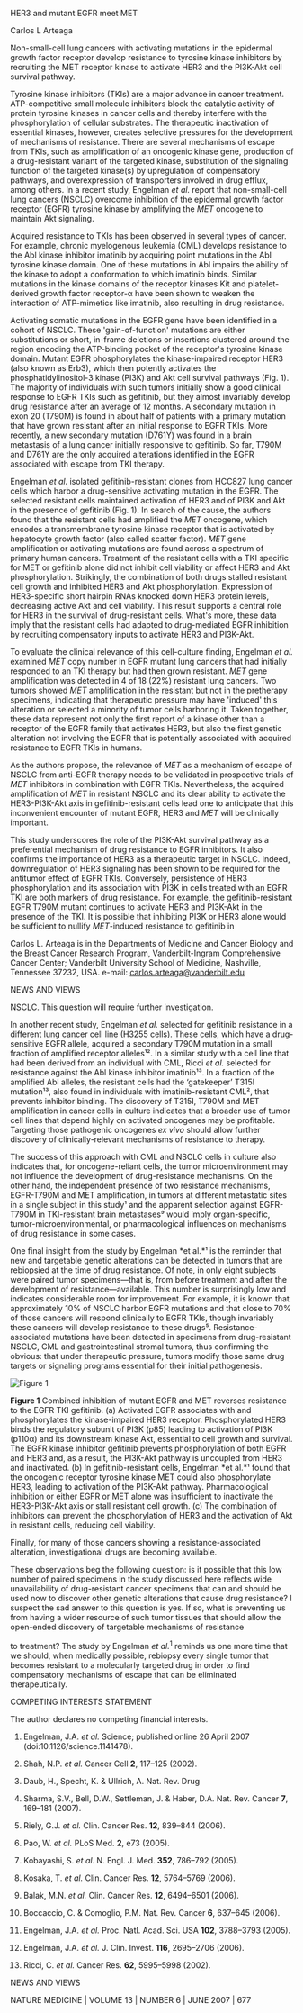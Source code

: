 
HER3 and mutant EGFR meet MET

Carlos L Arteaga

Non-small-cell lung cancers with activating mutations in the epidermal growth factor receptor develop resistance to tyrosine kinase inhibitors by recruiting the MET receptor kinase to activate HER3 and the PI3K-Akt cell survival pathway.

Tyrosine kinase inhibitors (TKIs) are a major advance in cancer treatment. ATP-competitive small molecule inhibitors block the catalytic activity of protein tyrosine kinases in cancer cells and thereby interfere with the phosphorylation of cellular substrates. The therapeutic inactivation of essential kinases, however, creates selective pressures for the development of mechanisms of resistance. There are several mechanisms of escape from TKIs, such as amplification of an oncogenic kinase gene, production of a drug-resistant variant of the targeted kinase, substitution of the signaling function of the targeted kinase(s) by upregulation of compensatory pathways, and overexpression of transporters involved in drug efflux, among others. In a recent study, Engelman *et al.* report that non-small-cell lung cancers (NSCLC) overcome inhibition of the epidermal growth factor receptor (EGFR) tyrosine kinase by amplifying the *MET* oncogene to maintain Akt signaling.

Acquired resistance to TKIs has been observed in several types of cancer. For example, chronic myelogenous leukemia (CML) develops resistance to the Abl kinase inhibitor imatinib by acquiring point mutations in the Abl tyrosine kinase domain. One of these mutations in Abl impairs the ability of the kinase to adopt a conformation to which imatinib binds. Similar mutations in the kinase domains of the receptor kinases Kit and platelet-derived growth factor receptor-α have been shown to weaken the interaction of ATP-mimetics like imatinib, also resulting in drug resistance.

Activating somatic mutations in the EGFR gene have been identified in a cohort of NSCLC. These 'gain-of-function' mutations are either substitutions or short, in-frame deletions or insertions clustered around the region encoding the ATP-binding pocket of the receptor's tyrosine kinase domain. Mutant EGFR phosphorylates the kinase-impaired receptor HER3 (also known as Erb3), which then potently activates the phosphatidylinositol-3 kinase (PI3K) and Akt cell survival pathways (Fig. 1). The majority of individuals with such tumors initially show a good clinical response to EGFR TKIs such as gefitinib, but they almost invariably develop drug resistance after an average of 12 months. A secondary mutation in exon 20 (T790M) is found in about half of patients with a primary mutation that have grown resistant after an initial response to EGFR TKIs. More recently, a new secondary mutation (D761Y) was found in a brain metastasis of a lung cancer initially responsive to gefitinib. So far, T790M and D761Y are the only acquired alterations identified in the EGFR associated with escape from TKI therapy.

Engelman *et al.* isolated gefitinib-resistant clones from HCC827 lung cancer cells which harbor a drug-sensitive activating mutation in the EGFR. The selected resistant cells maintained activation of HER3 and of PI3K and Akt in the presence of gefitinib (Fig. 1). In search of the cause, the authors found that the resistant cells had amplified the *MET* oncogene, which encodes a transmembrane tyrosine kinase receptor that is activated by hepatocyte growth factor (also called scatter factor). *MET* gene amplification or activating mutations are found across a spectrum of primary human cancers. Treatment of the resistant cells with a TKI specific for MET or gefitinib alone did not inhibit cell viability or affect HER3 and Akt phosphorylation. Strikingly, the combination of both drugs stalled resistant cell growth and inhibited HER3 and Akt phosphorylation. Expression of HER3-specific short hairpin RNAs knocked down HER3 protein levels, decreasing active Akt and cell viability. This result supports a central role for HER3 in the survival of drug-resistant cells. What's more, these data imply that the resistant cells had adapted to drug-mediated EGFR inhibition by recruiting compensatory inputs to activate HER3 and PI3K-Akt.

To evaluate the clinical relevance of this cell-culture finding, Engelman *et al.* examined *MET* copy number in EGFR mutant lung cancers that had initially responded to an TKI therapy but had then grown resistant. *MET* gene amplification was detected in 4 of 18 (22%) resistant lung cancers. Two tumors showed *MET* amplification in the resistant but not in the pretherapy specimens, indicating that therapeutic pressure may have 'induced' this alteration or selected a minority of tumor cells harboring it. Taken together, these data represent not only the first report of a kinase other than a receptor of the EGFR family that activates HER3, but also the first genetic alteration not involving the EGFR that is potentially associated with acquired resistance to EGFR TKIs in humans.

As the authors propose, the relevance of *MET* as a mechanism of escape of NSCLC from anti-EGFR therapy needs to be validated in prospective trials of *MET* inhibitors in combination with EGFR TKIs. Nevertheless, the acquired amplification of *MET* in resistant NSCLC and its clear ability to activate the HER3-PI3K-Akt axis in gefitinib-resistant cells lead one to anticipate that this inconvenient encounter of mutant EGFR, HER3 and *MET* will be clinically important.

This study underscores the role of the PI3K-Akt survival pathway as a preferential mechanism of drug resistance to EGFR inhibitors. It also confirms the importance of HER3 as a therapeutic target in NSCLC. Indeed, downregulation of HER3 signaling has been shown to be required for the antitumor effect of EGFR TKIs. Conversely, persistence of HER3 phosphorylation and its association with PI3K in cells treated with an EGFR TKI are both markers of drug resistance. For example, the gefitinib-resistant EGFR T790M mutant continues to activate HER3 and PI3K-Akt in the presence of the TKI. It is possible that inhibiting PI3K or HER3 alone would be sufficient to nullify *MET*-induced resistance to gefitinib in

Carlos L. Arteaga is in the Departments of Medicine and Cancer Biology and the Breast Cancer Research Program, Vanderbilt-Ingram Comprehensive Cancer Center; Vanderbilt University School of Medicine, Nashville, Tennessee 37232, USA.
e-mail: carlos.arteaga@vanderbilt.edu

NEWS AND VIEWS

NSCLC. This question will require further investigation.

In another recent study, Engelman *et al.* selected for gefitinib resistance in a different lung cancer cell line (H3255 cells). These cells, which have a drug-sensitive EGFR allele, acquired a secondary T790M mutation in a small fraction of amplified receptor alleles¹². In a similar study with a cell line that had been derived from an individual with CML, Ricci *et al.* selected for resistance against the Abl kinase inhibitor imatinib¹³. In a fraction of the amplified Abl alleles, the resistant cells had the ‘gatekeeper’ T315I mutation¹³, also found in individuals with imatinib-resistant CML², that prevents inhibitor binding. The discovery of T315I, T790M and MET amplification in cancer cells in culture indicates that a broader use of tumor cell lines that depend highly on activated oncogenes may be profitable. Targeting those pathogenic oncogenes *ex vivo* should allow further discovery of clinically-relevant mechanisms of resistance to therapy.

The success of this approach with CML and NSCLC cells in culture also indicates that, for oncogene-reliant cells, the tumor microenvironment may not influence the development of drug-resistance mechanisms. On the other hand, the independent presence of two resistance mechanisms, EGFR-T790M and MET amplification, in tumors at different metastatic sites in a single subject in this study¹ and the apparent selection against EGFR-T790M in TKI-resistant brain metastases⁹ would imply organ-specific, tumor-microenvironmental, or pharmacological influences on mechanisms of drug resistance in some cases.

One final insight from the study by Engelman *et al.*¹ is the reminder that new and targetable genetic alterations can be detected in tumors that are rebiopsied at the time of drug resistance. Of note, in only eight subjects were paired tumor specimens—that is, from before treatment and after the development of resistance—available. This number is surprisingly low and indicates considerable room for improvement. For example, it is known that approximately 10% of NSCLC harbor EGFR mutations and that close to 70% of those cancers will respond clinically to EGFR TKIs, though invariably these cancers will develop resistance to these drugs⁵. Resistance-associated mutations have been detected in specimens from drug-resistant NSCLC, CML and gastrointestinal stromal tumors, thus confirming the obvious: that under therapeutic pressure, tumors modify those same drug targets or signaling programs essential for their initial pathogenesis.


![Figure 1](#fig1)

**Figure 1** Combined inhibition of mutant EGFR and MET reverses resistance to the EGFR TKI gefitinib. (a) Activated EGFR associates with and phosphorylates the kinase-impaired HER3 receptor. Phosphorylated HER3 binds the regulatory subunit of PI3K (p85) leading to activation of PI3K (p110α) and its downstream kinase Akt, essential to cell growth and survival. The EGFR kinase inhibitor gefitinib prevents phosphorylation of both EGFR and HER3 and, as a result, the PI3K-Akt pathway is uncoupled from HER3 and inactivated. (b) In gefitinib-resistant cells, Engelman *et al.*¹ found that the oncogenic receptor tyrosine kinase MET could also phosphorylate HER3, leading to activation of the PI3K-Akt pathway. Pharmacological inhibition or either EGFR or MET alone was insufficient to inactivate the HER3-PI3K-Akt axis or stall resistant cell growth. (c) The combination of inhibitors can prevent the phosphorylation of HER3 and the activation of Akt in resistant cells, reducing cell viability.

Finally, for many of those cancers showing a resistance-associated alteration, investigational drugs are becoming available.

These observations beg the following question: is it possible that this low number of paired specimens in the study discussed here reflects wide unavailability of drug-resistant cancer specimens that can and should be used now to discover other genetic alterations that cause drug resistance? I suspect the sad answer to this question is yes. If so, what is preventing us from having a wider resource of such tumor tissues that should allow the open-ended discovery of targetable mechanisms of resistance

to treatment? The study by Engelman *et al.*<sup>1</sup> reminds us one more time that we should, when medically possible, rebiopsy every single tumor that becomes resistant to a molecularly targeted drug in order to find compensatory mechanisms of escape that can be eliminated therapeutically.

COMPETING INTERESTS STATEMENT

The author declares no competing financial interests.

1.  Engelman, J.A. *et al.* Science; published online 26 April 2007 (doi:10.1126/science.1141478).
2.  Shah, N.P. *et al.* Cancer Cell **2**, 117–125 (2002).
3.  Daub, H., Specht, K. & Ullrich, A. Nat. Rev. Drug

4.  Sharma, S.V., Bell, D.W., Settleman, J. & Haber, D.A. Nat. Rev. Cancer **7**, 169–181 (2007).
5.  Riely, G.J. *et al.* Clin. Cancer Res. **12**, 839–844 (2006).
6.  Pao, W. *et al.* PLoS Med. **2**, e73 (2005).
7.  Kobayashi, S. *et al.* N. Engl. J. Med. **352**, 786–792 (2005).
8.  Kosaka, T. *et al.* Clin. Cancer Res. **12**, 5764–5769 (2006).
9.  Balak, M.N. *et al.* Clin. Cancer Res. **12**, 6494–6501 (2006).
10. Boccaccio, C. & Comoglio, P.M. Nat. Rev. Cancer **6**, 637–645 (2006).
11. Engelman, J.A. *et al.* Proc. Natl. Acad. Sci. USA **102**, 3788–3793 (2005).
12. Engelman, J.A. *et al.* J. Clin. Invest. **116**, 2695–2706 (2006).
13. Ricci, C. *et al.* Cancer Res. **62**, 5995–5998 (2002).

NEWS AND VIEWS

NATURE MEDICINE | VOLUME 13 | NUMBER 6 | JUNE 2007 | 677
